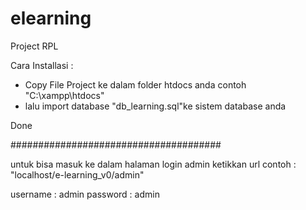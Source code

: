 # elearning
Project RPL

Cara Installasi :
- Copy File Project ke dalam folder htdocs anda
contoh "C:\xampp\htdocs\"
- lalu import database "db_learning.sql"ke sistem database anda

Done

######################################

untuk bisa masuk ke dalam halaman login admin
ketikkan url contoh : "localhost/e-learning_v0/admin"

username : admin
password : admin
